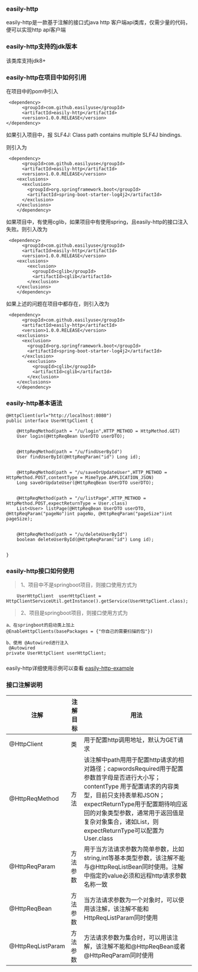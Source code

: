 ### easily-http

easily-http是一款基于注解的接口式java http 客户端api类库，仅需少量的代码，便可以实现http api客户端

### easily-http支持的jdk版本

该类库支持jdk8+

### easily-http在项目中如何引用

在项目中的pom中引入

```
 <dependency>
      <groupId>com.github.easilyuse</groupId>
      <artifactId>easily-http</artifactId>
      <version>1.0.0.RELEASE</version>
</dependency>
```

如果引入项目中，报
SLF4J: Class path contains multiple SLF4J bindings.

则引入为


```
 <dependency>
      <groupId>com.github.easilyuse</groupId>
      <artifactId>easily-http</artifactId>
      <version>1.0.0.RELEASE</version>
    <exclusions>
      <exclusion>
        <groupId>org.springframework.boot</groupId>
        <artifactId>spring-boot-starter-log4j2</artifactId>
      </exclusion>
    </exclusions>
    </dependency>
```

如果项目中，有使用cglib，如果项目中有使用spring，且easily-http的接口注入失败。则引入改为


```
 <dependency>
      <groupId>com.github.easilyuse</groupId>
      <artifactId>easily-http</artifactId>
      <version>1.0.0.RELEASE</version>
    <exclusions>
        <exclusion>
          <groupId>cglib</groupId>
          <artifactId>cglib</artifactId>
        </exclusion>
    </exclusions>
    </dependency>
```

如果上述的问题在项目中都存在，则引入改为

```
 <dependency>
      <groupId>com.github.easilyuse</groupId>
      <artifactId>easily-http</artifactId>
      <version>1.0.0.RELEASE</version>
    <exclusions>
      <exclusion>
        <groupId>org.springframework.boot</groupId>
        <artifactId>spring-boot-starter-log4j2</artifactId>
      </exclusion>
        <exclusion>
          <groupId>cglib</groupId>
          <artifactId>cglib</artifactId>
        </exclusion>
    </exclusions>
    </dependency>
```

### easily-http基本语法


```
@HttpClient(url="http://localhost:8080")
public interface UserHttpClient {

    @HttpReqMethod(path = "/u/login",HTTP_METHOD = HttpMethod.GET)
    User login(@HttpReqBean UserDTO userDTO);


    @HttpReqMethod(path = "/u/findUserById")
    User findUserById(@HttpReqParam("id") Long id);


    @HttpReqMethod(path = "/u/saveOrUpdateUser",HTTP_METHOD = HttpMethod.POST,contentType = MimeType.APPLICATION_JSON)
    Long saveOrUpdateUser(@HttpReqBean UserDTO userDTO);


    @HttpReqMethod(path = "/u/listPage",HTTP_METHOD = HttpMethod.POST,expectReturnType = User.class)
    List<User> listPage(@HttpReqBean UserDTO userDTO, @HttpReqParam("pageNo")int pageNo, @HttpReqParam("pageSize")int pageSize);


    @HttpReqMethod(path = "/u/deleteUserById")
    boolean deleteUserById(@HttpReqParam("id") Long id);


}

```
### easily-http接口如何使用
> 1、项目中不是springboot项目，则接口使用方式为


```
    UserHttpClient  userHttpClient = HttpClientServiceUtil.getInstance().getService(UserHttpClient.class);
```

> 2、项目是springboot项目，则接口使用方式为

```
a、在springboot的启动类上加上
@EnableHttpClients(basePackages = {"你自己的需要扫描的包"})

b、使用 @Autowired进行注入
 @Autowired
private UserHttpClient userHttpClient;
```

### 
easily-http详细使用示例可以查看
[easily-http-example](https://github.com/easilyuse/easily-http-example)


### 接口注解说明

注解 | 注解目标 |用法
-------|-----|-----|
@HttpClient  | 类|用于配置http调用地址，默认为GET请求
@HttpReqMethod  | 方法 |该注解中path用用于配置http请求的相对路径；capwordsRequired用于配置参数首字母是否进行大小写；contentType 用于配置请求的内容类型，目前只支持表单和JSON；expectReturnType用于配置期待响应返回的对象类型参数，通常用于返回值是复杂对象集合，诸如List<User>，则expectReturnType可以配置为User.class
@HttpReqParam |方法参数| 用于当方法请求参数为简单参数，比如string,int等基本类型参数，该注解不能与@HttpReqListBean同时使用。注解中指定的value必须和远程http请求参数名称一致
@HttpReqBean | 方法参数| 当方法请求参数为一个对象时，可以使用该注解，该注解不能和HttpReqListParam同时使用
@HttpReqListParam | 方法参数 | 方法请求参数为集合时，可以用该注解，该注解不能和@HttpReqBean或者@HttpReqParam同时使用

 

